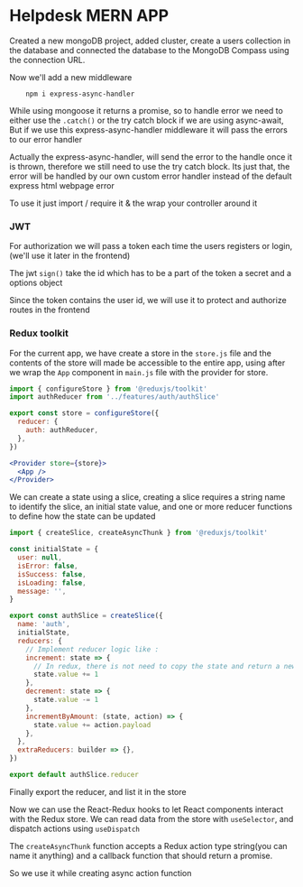 # Helpdesk MERN APP

Created a new mongoDB project, added cluster, create a users collection in the database and connected the database to the MongoDB Compass using the connection URL.

Now we'll add a new middleware

```shell
    npm i express-async-handler
```

While using mongoose it returns a promise, so to handle error we need to either use the `.catch()` or the
try catch block if we are using async-await, But if we use this express-async-handler middleware it will pass the errors to our error handler

Actually the express-async-handler, will send the error to the handle once it is thrown, therefore we still need to use the try catch block. Its just that, the error will be handled by our own custom error handler instead of the default express html webpage error

To use it just import / require it & the wrap your controller around it

### JWT

For authorization we will pass a token each time the users registers or login, (we'll use it later in the frontend)

The jwt `sign()` take the id which has to be a part of the token a secret and a options object

Since the token contains the user id, we will use it to protect and authorize routes in the frontend

### Redux toolkit

For the current app, we have create a store in the `store.js` file and the contents of the store will made be accessible to the entire app, using after we wrap the `App` component in `main.js` file with the provider for store.

```js
import { configureStore } from '@reduxjs/toolkit'
import authReducer from '../features/auth/authSlice'

export const store = configureStore({
  reducer: {
    auth: authReducer,
  },
})
```

```jsx
<Provider store={store}>
  <App />
</Provider>
```

We can create a state using a slice, creating a slice requires a string name to identify the slice, an initial state value, and one or more reducer functions to define how the state can be updated

```js
import { createSlice, createAsyncThunk } from '@reduxjs/toolkit'

const initialState = {
  user: null,
  isError: false,
  isSuccess: false,
  isLoading: false,
  message: '',
}

export const authSlice = createSlice({
  name: 'auth',
  initialState,
  reducers: {
    // Implement reducer logic like :
    increment: state => {
      // In redux, there is not need to copy the state and return a new state, that is done under the hood using Immer library
      state.value += 1
    },
    decrement: state => {
      state.value -= 1
    },
    incrementByAmount: (state, action) => {
      state.value += action.payload
    },
  },
  extraReducers: builder => {},
})

export default authSlice.reducer
```

Finally export the reducer, and list it in the store

Now we can use the React-Redux hooks to let React components interact with the Redux store. We can read data from the store with `useSelector`, and dispatch actions using `useDispatch`

The `createAsyncThunk` function accepts a Redux action type string(you can name it anything) and a callback function that should return a promise.

So we use it while creating async action function
